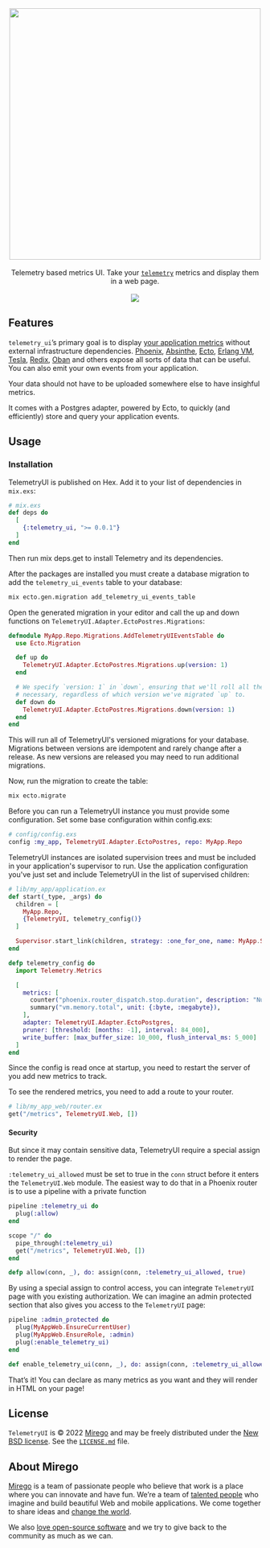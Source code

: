 <div align="center">
  <img src="https://user-images.githubusercontent.com/464900/183483800-f313a3c0-1877-4c37-ac07-e08bed3f2276.png" width="500" />
  <br /><br />
  Telemetry based metrics UI. Take your <a href="https://github.com/beam-telemetry/telemetry"><code>telemetry</code></a> metrics and display them in a web page.
  <br /><br />
  <a href="https://hex.pm/packages/telemetry_ui"><img src="https://img.shields.io/hexpm/v/telemetry_ui.svg" /></a>
</div>

## Features

`telemetry_ui`’s primary goal is to display [your application metrics](https://hexdocs.pm/telemetry_metrics) without external infrastructure dependencies. [Phoenix](https://hexdocs.pm/phoenix/telemetry.html), [Absinthe](https://hexdocs.pm/absinthe/telemetry.html), [Ecto](https://hexdocs.pm/ecto/Ecto.Repo.html#module-telemetry-events), [Erlang VM](https://hexdocs.pm/telemetry_poller/readme.html), [Tesla](https://hexdocs.pm/tesla/Tesla.Middleware.Telemetry.html), [Redix](https://hexdocs.pm/redix/telemetry.html), [Oban](https://hexdocs.pm/oban/Oban.Telemetry.html) and others expose all sorts of data that can be useful. You can also emit your own events from your application.

Your data should not have to be uploaded somewhere else to have insighful metrics.

It comes with a Postgres adapter, powered by Ecto, to quickly (and efficiently) store and query your application events.

## Usage

### Installation

TelemetryUI is published on Hex. Add it to your list of dependencies in `mix.exs`:

```elixir
# mix.exs
def deps do
  [
    {:telemetry_ui, ">= 0.0.1"}
  ]
end
```

Then run mix deps.get to install Telemetry and its dependencies.

After the packages are installed you must create a database migration to add the `telemetry_ui_events` table to your database:

```sh
mix ecto.gen.migration add_telemetry_ui_events_table
```

Open the generated migration in your editor and call the up and down functions on `TelemetryUI.Adapter.EctoPostres.Migrations`:

```elixir
defmodule MyApp.Repo.Migrations.AddTelemetryUIEventsTable do
  use Ecto.Migration

  def up do
    TelemetryUI.Adapter.EctoPostres.Migrations.up(version: 1)
  end

  # We specify `version: 1` in `down`, ensuring that we'll roll all the way back down if
  # necessary, regardless of which version we've migrated `up` to.
  def down do
    TelemetryUI.Adapter.EctoPostres.Migrations.down(version: 1)
  end
end
```

This will run all of TelemetryUI's versioned migrations for your database. Migrations between versions are idempotent and rarely change after a release. As new versions are released you may need to run additional migrations.

Now, run the migration to create the table:

```sh
mix ecto.migrate
```

Before you can run a TelemetryUI instance you must provide some configuration. Set some base configuration within config.exs:

```elixir
# config/config.exs
config :my_app, TelemetryUI.Adapter.EctoPostres, repo: MyApp.Repo
```

TelemetryUI instances are isolated supervision trees and must be included in your application's supervisor to run. Use the application configuration you've just set and include TelemetryUI in the list of supervised children:

```elixir
# lib/my_app/application.ex
def start(_type, _args) do
  children = [
    MyApp.Repo,
    {TelemetryUI, telemetry_config()}
  ]

  Supervisor.start_link(children, strategy: :one_for_one, name: MyApp.Supervisor)
end

defp telemetry_config do
  import Telemetry.Metrics

  [
    metrics: [
      counter("phoenix.router_dispatch.stop.duration", description: "Number of requests", unit: {:native, :millisecond}),
      summary("vm.memory.total", unit: {:byte, :megabyte}),
    ],
    adapter: TelemetryUI.Adapter.EctoPostgres,
    pruner: [threshold: [months: -1], interval: 84_000],
    write_buffer: [max_buffer_size: 10_000, flush_interval_ms: 5_000]
  ]
end
```

Since the config is read once at startup, you need to restart the server of you add new metrics to track.

To see the rendered metrics, you need to add a route to your router.

```elixir
# lib/my_app_web/router.ex
get("/metrics", TelemetryUI.Web, [])
```

#### Security

But since it may contain sensitive data, TelemetryUI require a special assign to render the page.

`:telemetry_ui_allowed` must be set to true in the `conn` struct before it enters the `TelemetryUI.Web` module.
The easiest way to do that in a Phoenix router is to use a pipeline with a private function

```elixir
pipeline :telemetry_ui do
  plug(:allow)
end

scope "/" do
  pipe_through(:telemetry_ui)
  get("/metrics", TelemetryUI.Web, [])
end

defp allow(conn, _), do: assign(conn, :telemetry_ui_allowed, true)
```

By using a special assign to control access, you can integrate `TelemetryUI` page with you existing authorization. We can imagine an admin protected section that also gives you access to the `TelemetryUI` page:

```elixir
pipeline :admin_protected do
  plug(MyAppWeb.EnsureCurrentUser)
  plug(MyAppWeb.EnsureRole, :admin)
  plug(:enable_telemetry_ui)
end

def enable_telemetry_ui(conn, _), do: assign(conn, :telemetry_ui_allowed, true)
```

That’s it! You can declare as many metrics as you want and they will render in HTML on your page!

## License

`TelemetryUI` is © 2022 [Mirego](https://www.mirego.com) and may be freely distributed under the [New BSD license](http://opensource.org/licenses/BSD-3-Clause). See the [`LICENSE.md`](https://github.com/mirego/telemetry_ui/blob/master/LICENSE.md) file.

## About Mirego

[Mirego](https://www.mirego.com) is a team of passionate people who believe that work is a place where you can innovate and have fun. We’re a team of [talented people](https://life.mirego.com) who imagine and build beautiful Web and mobile applications. We come together to share ideas and [change the world](http://www.mirego.org).

We also [love open-source software](https://open.mirego.com) and we try to give back to the community as much as we can.
